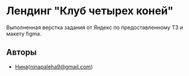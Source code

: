 # Лендинг "Клуб четырех коней"

Выполненная верстка задания от Яндекс по предоставленному ТЗ и макету figma.

## Авторы

- [Нина](https://githab.com/ninaPaleha)(ninapaleha9@gmail.com)

